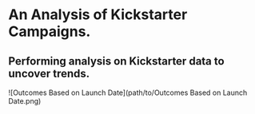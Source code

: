 # An Analysis of Kickstarter Campaigns.
Performing analysis on Kickstarter data to uncover trends.
---
![Outcomes Based on Launch Date](path/to/Outcomes Based on Launch Date.png)

